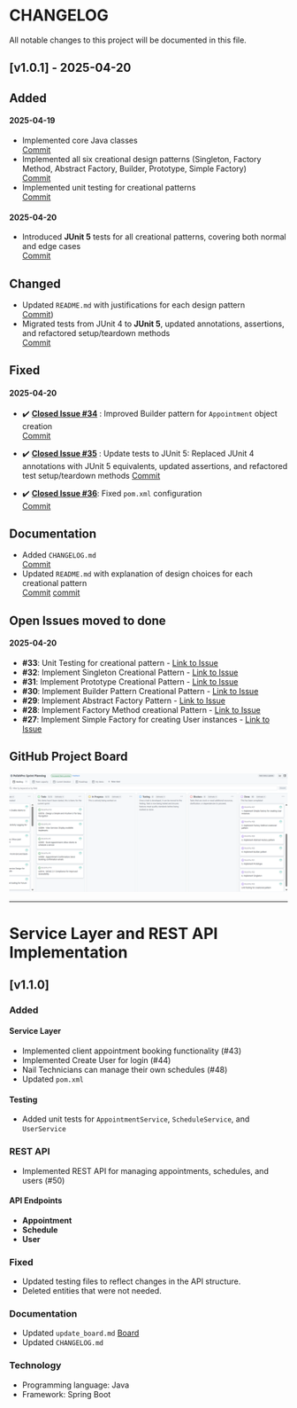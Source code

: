 # CHANGELOG

All notable changes to this project will be documented in this file.

## [v1.0.1] - 2025-04-20

## Added
#### 2025-04-19
- Implemented core Java classes  
  [Commit](https://github.com/demifarquhar01/PolishPro/commit/20a70ab3e4432b80c6d35116d546ce58354582d8)
- Implemented all six creational design patterns (Singleton, Factory Method, Abstract Factory, Builder, Prototype, Simple Factory)  
  [Commit](https://github.com/demifarquhar01/PolishPro/commit/0b1cdbe85294b45857d27c2fae6e59d94a3dacb9)
- Implemented unit testing for creational patterns  
  [Commit](https://github.com/demifarquhar01/PolishPro/commit/0b1cdbe85294b45857d27c2fae6e59d94a3dacb9)
#### 2025-04-20
- Introduced **JUnit 5** tests for all creational patterns, covering both normal and edge cases  
  [Commit](https://github.com/demifarquhar01/PolishPro/commit/0e029cf03d52b84b607fade78e67ec82c1ef32cb)

## Changed
- Updated `README.md` with justifications for each design pattern  
  [Commit](https://github.com/demifarquhar01/PolishPro/commit/37d22b8e39fc5a54e5d478226fc0eb62a561cb40))
- Migrated tests from JUnit 4 to **JUnit 5**, updated annotations, assertions, and refactored setup/teardown methods  
  [Commit](https://github.com/demifarquhar01/PolishPro/commit/0e029cf03d52b84b607fade78e67ec82c1ef32cb)

## Fixed
#### 2025-04-20
- ✔️ [**Closed Issue #34**](https://github.com/demifarquhar01/PolishPro/issues/34) : Improved Builder pattern for `Appointment` object creation  
  [Commit](https://github.com/demifarquhar01/PolishPro/commit/e7aecd286fb70a3eac1a0796ffd0275fc48d3b69)
 
- ✔️ [**Closed Issue #35**](https://github.com/demifarquhar01/PolishPro/issues/35) : Update tests to JUnit 5: Replaced JUnit 4 annotations with JUnit 5 equivalents, updated assertions, and refactored test setup/teardown methods
[Commit](https://github.com/demifarquhar01/PolishPro/commit/0e029cf03d52b84b607fade78e67ec82c1ef32cb)

- ✔️ [**Closed Issue #36**](https://github.com/demifarquhar01/PolishPro/issues/35): Fixed `pom.xml` configuration  
  [Commit](https://github.com/demifarquhar01/PolishPro/commit/cc823b82787dca103221de4c9d4af7884212e381)

## Documentation
- Added `CHANGELOG.md`  
  [Commit](https://github.com/demifarquhar01/PolishPro/commit/8fae1387c1c0429bb101cec181429ee8320daabf)
- Updated `README.md` with explanation of design choices for each creational pattern  
  [Commit](https://github.com/demifarquhar01/PolishPro/commit/4d9f54ec33ad4cd491b319e507a0d3c27341efd0)
  [commit](https://github.com/demifarquhar01/PolishPro/commit/37d22b8e39fc5a54e5d478226fc0eb62a561cb40)

## Open Issues moved to done 
#### 2025-04-20
- **#33**: Unit Testing for creational pattern - [Link to Issue](https://github.com/demifarquhar01/PolishPro/issues/33)
- **#32**: Implement Singleton Creational Pattern - [Link to Issue](https://github.com/demifarquhar01/PolishPro/issues/33)
- **#31**: Implement Prototype Creational Pattern - [Link to Issue](https://github.com/demifarquhar01/PolishPro/issues/31)
- **#30**: Implement Builder Pattern Creational Pattern - [Link to Issue](https://github.com/demifarquhar01/PolishPro/issues/30)
- **#29**: Implement Abstract Factory Pattern - [Link to Issue](https://github.com/demifarquhar01/PolishPro/issues/29)
- **#28**: Implement Factory Method creational Pattern - [Link to Issue](https://github.com/demifarquhar01/PolishPro/issues/28)
- **#27**: Implement Simple Factory for creating User instances - [Link to Issue](https://github.com/demifarquhar01/PolishPro/issues/27)

## GitHub Project Board
 ![image](https://github.com/demifarquhar01/PolishPro/blob/8e88d267ff7c985b91cf83d31efa6372c6f7d5a6/update%20board.png)

---
# Service Layer and REST API Implementation
## [v1.1.0]

### Added

#### Service Layer
- Implemented client appointment booking functionality (#43)
- Implemented Create User for login (#44)
- Nail Technicians can manage their own schedules (#48)
- Updated `pom.xml`

#### Testing
- Added unit tests for `AppointmentService`, `ScheduleService`, and `UserService`

### REST API
- Implemented REST API for managing appointments, schedules, and users (#50)

#### API Endpoints
- **Appointment**
- **Schedule**
- **User**

### Fixed
- Updated testing files to reflect changes in the API structure.
- Deleted entities that were not needed.

### Documentation
- Updated `update_board.md` [Board](https://github.com/demifarquhar01/PolishPro/blob/d05219e847c6e176cb34fd7d3fc587791c863978/polishpro/src/img/update_board.md)
- Updated `CHANGELOG.md`

### Technology
- Programming language: Java
- Framework: Spring Boot


